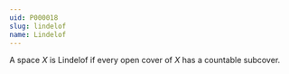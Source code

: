 ```yaml
---
uid: P000018
slug: lindelof
name: Lindelof
---
```

A space $X$ is Lindelof if every open cover of $X$ has a countable subcover.

